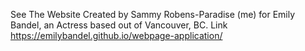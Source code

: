 See The Website Created by Sammy Robens-Paradise (me) for Emily Bandel, an Actress based out of Vancouver, BC.
Link
https://emilybandel.github.io/webpage-application/
